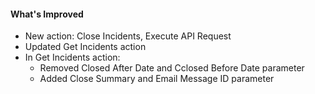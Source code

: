 #### What's Improved

- New action: Close Incidents, Execute API Request 
- Updated Get Incidents action
- In Get Incidents action: 
  - Removed Closed After Date and Cclosed Before Date parameter
  - Added Close Summary and Email Message ID parameter
